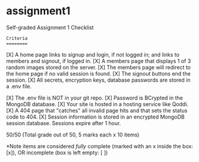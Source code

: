 # assignment1

Self-graded Assignment 1 Checklist

    Criteria	
    ========
[X]  A home page links to signup and login, if not logged in; and links to members and signout, if logged in.
[X]  A members page that displays 1 of 3 random images stored on the server.
[X]  The members page will redirect to the home page if no valid session is found.
[X]  The signout buttons end the session.
[X]  All secrets, encryption keys, database passwords are stored in a .env file.

[X]  The .env file is NOT in your git repo.
[X]  Password is BCrypted in the MongoDB database.
[X]  Your site is hosted in a hosting service like Qoddi.
[X]  A 404 page that "catches" all invalid page hits and that sets the status code to 404.
[X]  Session information is stored in an encrypted MongoDB session database. Sessions expire after 1 hour.
 
50/50 (Total grade out of 50, 5 marks each x 10 items)

*Note items are considered *fully* complete (marked with an x inside the box: [x]), OR incomplete (box is left empty: [ ])

